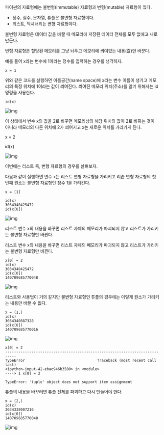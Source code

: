 파이썬의 자료형에는 불변형(immutable) 자료형과 변형(mutable) 자료형이 있다.

 

- 정수, 실수, 문자열, 튜플은 불변형 자료형이다.
- 리스트, 딕셔너리는 변형 자료형이다.

 

불변형 자료형은 데이터 값을 바꿀 때 메모리에 저장된 데이터 전체를 모두 없애고 새로 만든다.

 

변형 자료형은 할당된 메모리를 그냥 놔두고 메모리에 씌여있는 내용(값)만 바꾼다.

 

예를 들어 x라는 변수에 1이라는 정수를 입력하는 경우를 생각하자.

 

```
x = 1
```

 

위와 같은 코드를 실행하면 이름공간(name space)에 x라는 변수 이름이 생기고 메모리의 특정 위치에 1이라는 값이 씌여진다. 씌여진 메모리 위치(주소)를 알기 위해서는 id 명령을 사용한다.

```
id(x)
```

 



![img](https://blog.kakaocdn.net/dn/cVYmeS/btrZy9LnX2A/hC7J8kb1Tk7eic1099E3W0/img.png)



이 상태에서 변수 x의 값을 2로 바꾸면 메모리상의 해당 위치의 값이 2로 바뀌는 것이 아니라 메모리의 다른 위치에 2가 씌여지고 x는 새로운 위치를 가리키게 된다.

 

x = 2

id(x)

 



![img](https://blog.kakaocdn.net/dn/zRor9/btrZzLi3JJs/gkLxwoCnMiLnpMRL4kKPAk/img.png)



이번에는 리스트 즉, 변형 자료형의 경우를 살펴보자.

 

다음과 같이 실행하면 변수 x는 리스트 변형 자료형을 가리키고 리슽 변형 자료형의 첫번째 원소는 불변형 자료형인 정수 1을 가리킨다.

 

```
x = [1]
```

 

```
id(x)
3034340425472
id(x[0])
```



![img](https://blog.kakaocdn.net/dn/lozk6/btrZxfkPRyA/I94UxviNn5u8bb2GsUtKT1/img.png)



리스트 변수 x의 내용을 바꾸면 리스트 자체의 메모리가 파괴되지 않고 리스트가 가리키는 불변형 자료형만 바뀐다.

 

리스트 변수 x의 내용을 바꾸면 리스트 자체의 메모리가 파괴되지 않고 리스트가 가리키는 불변형 자료형만 바뀐다.

```
x[0] = 2
id(x)
3034340425472
id(x[0])
140709685770048
```

![img](https://blog.kakaocdn.net/dn/n6Uqz/btrZCqrdoal/nDVW0KjAYOExAcryYUmyfK/img.png)

리스트와 사용법이 거의 같지만 불변형 자료형인 튜플의 경우에는 이렇게 원소가 가리키는 내용만 바꿀 수 없다.

 

```
x = (1,)
id(x)
3034340887328
id(x[0])
140709685770016
```

![img](https://blog.kakaocdn.net/dn/tDOIa/btrZzItfsuT/1nv7aGnTDUAUOf25JsO081/img.png)

```
x[0] = 2
---------------------------------------------------------------------------
TypeError                                 Traceback (most recent call last)
<ipython-input-42-ebac946b3580> in <module>
----> 1 x[0] = 2

TypeError: 'tuple' object does not support item assignment
```

튜플의 내용을 바꾸러면 튜플 전체를 파괴하고 다시 만들어야 한다.

```
x = (2,)
id(x)
3034338007216
id(x[0])
140709685770048
```

![img](https://blog.kakaocdn.net/dn/IXxeT/btrZAs4nmwA/Bb3um7yJQCL8f3oLw7D5M1/img.png)
